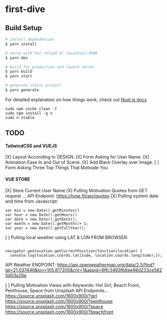 # first-dive

## Build Setup

```bash
# install dependencies
$ yarn install

# serve with hot reload at localhost:3000
$ yarn dev

# build for production and launch server
$ yarn build
$ yarn start

# generate static project
$ yarn generate
```

For detailed explanation on how things work, check out [Nuxt.js docs](https://nuxtjs.org)

```
sudo npm cache clean -f
sudo npm install -g n
sudo n stable
```

## TODO
#### TailwindCSS and VUEJS
[X] Layout Accoriding to DESIGN.
[X] Form Asking for User Name.
[X] Animation Ease In and Out of Scene.
[X] Add Black Overlay over Image.
[ ] Form Asking Three Top Things That Motivate You

#### VUE STORE 
[X] Store Current User Name 
[X] Pulling Motivation Quotes from GET request ...  API Endpoint: https://type.fit/api/quotes
[X] Pulling system date and time from Javascript: 
``` 
var min = new Date().getMinutes()
var hour = new Date().getHours()
var date = new Date().getDate();
var month = new Date().getMonth()+ 1;
var year = new Date().getFullYear();
```

[ ] Pulling local weather using LAT & LON FROM BROWSER: 
```

navigator.geolocation.getCurrentPosition(function(location) {
  console.log(location.coords.latitude, location.coords.longitude);});
```

API Weather ENDPOINT: 
https://api.openweathermap.org/data/2.5/find?lat=21.037446&lon=105.817205&cnt=1&appid=6ffc3493fb6ee96d233ce5825d03a26e

[ ] Pulling Motivation Views with Keywords: Hot Girl, Beach Front, Penthouse, Space from Unsplash
API Endpoints...
https://source.unsplash.com/1600x900/?girl
https://source.unsplash.com/1600x900/?penthouse
https://source.unsplash.com/1600x900/?space
https://source.unsplash.com/1600x900/?beachfront

